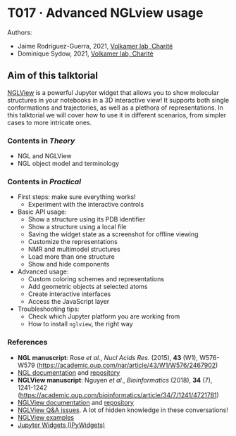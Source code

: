 # T017 · Advanced NGLview usage

Authors:

- Jaime Rodríguez-Guerra, 2021, [Volkamer lab, Charité](https://volkamerlab.org/)
- Dominique Sydow, 2021, [Volkamer lab, Charité](https://volkamerlab.org/)


## Aim of this talktorial

[NGLView](http://nglviewer.org/nglview/latest/) is a powerful Jupyter widget that allows you to show molecular structures in your notebooks in a 3D interactive view! It supports both single conformations and trajectories, as well as a plethora of representations. In this talktorial we will cover how to use it in different scenarios, from simpler cases to more intricate ones.


### Contents in *Theory*

* NGL and NGLView
* NGL object model and terminology


### Contents in *Practical*

* First steps: make sure everything works!
    * Experiment with the interactive controls
* Basic API usage:
    * Show a structure using its PDB identifier
    * Show a structure using a local file
    * Saving the widget state as a screenshot for offline viewing
    * Customize the representations
    * NMR and multimodel structures
    * Load more than one structure
    * Show and hide components
* Advanced usage:
    * Custom coloring schemes and representations
    * Add geometric objects at selected atoms
    * Create interactive interfaces
    * Access the JavaScript layer
* Troubleshooting tips:
    * Check which Jupyter platform you are working from
    * How to install `nglview`, the right way


### References

* **NGL manuscript**: Rose *et al.*, <i>Nucl Acids Res.</i> (2015), <b>43</b> (W1), W576-W579 (https://academic.oup.com/nar/article/43/W1/W576/2467902)
* [NGL documentation](http://nglviewer.org/ngl/api/) and [repository](https://github.com/nglviewer/ngl)
* **NGLView manuscript**: Nguyen *et al.*, <i>Bioinformatics</i> (2018), <b>34</b> (7), 1241-1242 (https://academic.oup.com/bioinformatics/article/34/7/1241/4721781)
* [NGLView documentation](http://nglviewer.org/nglview/latest/) and [repository](https://github.com/nglviewer/nglview)
* [NGLView Q&A issues](https://github.com/nglviewer/nglview/issues?q=is%3Aissue+label%3AQ%26A). A lot of hidden knowledge in these conversations!
* [NGLView examples](https://github.com/nglviewer/nglview/tree/master/examples)
* [Jupyter Widgets (IPyWidgets)](https://ipywidgets.readthedocs.io/en/stable/examples/Widget%20Basics.html)
